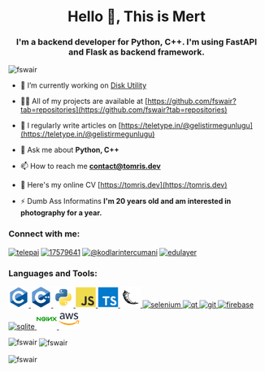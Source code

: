 <h1 align="center">Hello 👋, This is Mert</h1>
<h3 align="center">I'm a backend developer for Python, C++. I'm using FastAPI and Flask as backend framework.</h3>

<p align="left"> <img src="https://komarev.com/ghpvc/?username=fswair&label=Profile%20views&color=0e75b6&style=flat" alt="fswair" /> </p>

- 🔭 I’m currently working on [Disk Utility](https://github.com/tomrisproject/tomris-disk-utility)

- 👨‍💻 All of my projects are available at [https://github.com/fswair?tab=repositories](https://github.com/fswair?tab=repositories)

- 📝 I regularly write articles on [https://teletype.in/@gelistirmegunlugu](https://teletype.in/@gelistirmegunlugu)

- 💬 Ask me about **Python, C++**

- 📫 How to reach me **contact@tomris.dev**

- 📄 Here's my online CV [https://tomris.dev](https://tomris.dev)

- ⚡ Dumb Ass Informatins **I'm 20 years old and am interested in photography for a year.**

<h3 align="left">Connect with me:</h3>
<p align="left">
<a href="https://linkedin.com/in/telepai" target="blank"><img align="center" src="https://raw.githubusercontent.com/rahuldkjain/github-profile-readme-generator/master/src/images/icons/Social/linked-in-alt.svg" alt="telepai" height="30" width="40" /></a>
<a href="https://stackoverflow.com/users/17579641" target="blank"><img align="center" src="https://raw.githubusercontent.com/rahuldkjain/github-profile-readme-generator/master/src/images/icons/Social/stack-overflow.svg" alt="17579641" height="30" width="40" /></a>
<a href="https://medium.com/@kodlarintercumani" target="blank"><img align="center" src="https://raw.githubusercontent.com/rahuldkjain/github-profile-readme-generator/master/src/images/icons/Social/medium.svg" alt="@kodlarintercumani" height="30" width="40" /></a>
<a href="https://www.youtube.com/c/edulayer" target="blank"><img align="center" src="https://raw.githubusercontent.com/rahuldkjain/github-profile-readme-generator/master/src/images/icons/Social/youtube.svg" alt="edulayer" height="30" width="40" /></a>
</p>

<h3 align="left">Languages and Tools:</h3>
<p align="left">
  <!-- Languages -->
  <a href="https://www.cprogramming.com/" target="_blank" rel="noreferrer">
    <img src="https://raw.githubusercontent.com/devicons/devicon/master/icons/c/c-original.svg" alt="c" width="40" height="40"/> 
  </a>
  <a href="https://www.w3schools.com/cpp/" target="_blank" rel="noreferrer">
    <img src="https://raw.githubusercontent.com/devicons/devicon/master/icons/cplusplus/cplusplus-original.svg" alt="cplusplus" width="40" height="40"/> 
  </a>
  <a href="https://www.python.org" target="_blank" rel="noreferrer">
    <img src="https://raw.githubusercontent.com/devicons/devicon/master/icons/python/python-original.svg" alt="python" width="40" height="40"/> 
  </a>
  <a href="https://developer.mozilla.org/en-US/docs/Web/JavaScript" target="_blank" rel="noreferrer">
    <img src="https://raw.githubusercontent.com/devicons/devicon/master/icons/javascript/javascript-original.svg" alt="javascript" width="40" height="40"/> 
  </a>
  <a href="https://www.typescriptlang.org/" target="_blank" rel="noreferrer">
    <img src="https://raw.githubusercontent.com/devicons/devicon/master/icons/typescript/typescript-original.svg" alt="typescript" width="40" height="40"/> 
  </a>

  <!-- Frameworks/Libraries -->
  <a href="https://flask.palletsprojects.com/" target="_blank" rel="noreferrer">
    <img src="https://raw.githubusercontent.com/fswair/fswair/refs/heads/main/flask.png" alt="flask" width="40" height="40"/>
  </a>
  <a href="https://www.selenium.dev" target="_blank" rel="noreferrer">
    <img src="https://raw.githubusercontent.com/detain/svg-logos/780f25886640cef088af994181646db2f6b1a3f8/svg/selenium-logo.svg" alt="selenium" width="40" height="40"/> 
  </a>
  <a href="https://www.qt.io/" target="_blank" rel="noreferrer">
    <img src="https://upload.wikimedia.org/wikipedia/commons/0/0b/Qt_logo_2016.svg" alt="qt" width="40" height="40"/>
  </a>

  <!-- Tools -->
  <a href="https://git-scm.com/" target="_blank" rel="noreferrer">
    <img src="https://www.vectorlogo.zone/logos/git-scm/git-scm-icon.svg" alt="git" width="40" height="40"/>
  </a>
  <a href="https://firebase.google.com/" target="_blank" rel="noreferrer">
    <img src="https://www.vectorlogo.zone/logos/firebase/firebase-icon.svg" alt="firebase" width="40" height="40"/>
  </a>
  <a href="https://www.sqlite.org/" target="_blank" rel="noreferrer">
    <img src="https://www.vectorlogo.zone/logos/sqlite/sqlite-icon.svg" alt="sqlite" width="40" height="40"/> 
  </a>
  
  <a href="https://www.nginx.com" target="_blank" rel="noreferrer">
    <img src="https://raw.githubusercontent.com/devicons/devicon/master/icons/nginx/nginx-original.svg" alt="nginx" width="40" height="40"/> 
  </a>
  
  <a href="https://aws.amazon.com" target="_blank" rel="noreferrer">
    <img src="https://raw.githubusercontent.com/devicons/devicon/master/icons/amazonwebservices/amazonwebservices-original-wordmark.svg" alt="aws" width="40" height="40"/>
  </a>
</p>



<p><img align="left" src="https://github-readme-stats.vercel.app/api/top-langs?username=fswair&show_icons=true&locale=en&layout=compact" alt="fswair" /></p>

<p>&nbsp;<img align="center" src="https://github-readme-stats.vercel.app/api?username=fswair&show_icons=true&locale=en" alt="fswair" /></p>

<p><img align="center" src="https://github-readme-streak-stats.herokuapp.com/?user=fswair&theme=dark" alt="fswair" /></p>
